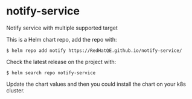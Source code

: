 # notify-service

Notify service with multiple supported target

This is a Helm chart repo, add the repo with:

    $ helm repo add notify https://RedHatQE.github.io/notify-service/

Check the latest release on the project with:

    $ helm search repo notify-service

Update the chart values and then you could install the chart on your k8s cluster.

